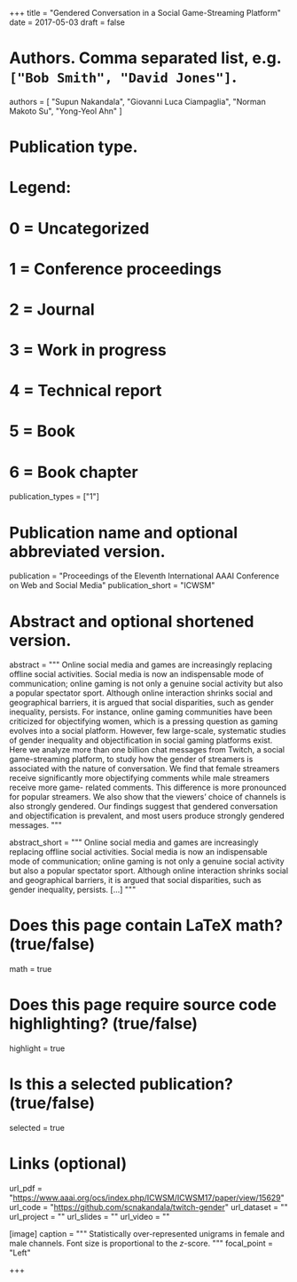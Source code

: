 +++
title = "Gendered Conversation in a Social Game-Streaming Platform"
date = 2017-05-03
draft = false

# Authors. Comma separated list, e.g. `["Bob Smith", "David Jones"]`.
authors = [
    "Supun Nakandala",
    "Giovanni Luca Ciampaglia",
    "Norman Makoto Su",
    "Yong-Yeol Ahn"
]

# Publication type.
# Legend:
# 0 = Uncategorized
# 1 = Conference proceedings
# 2 = Journal
# 3 = Work in progress
# 4 = Technical report
# 5 = Book
# 6 = Book chapter
publication_types = ["1"]

# Publication name and optional abbreviated version.
publication = "Proceedings of the Eleventh International AAAI Conference on Web and Social Media"
publication_short = "ICWSM"

# Abstract and optional shortened version.
abstract = """ Online social media and games are increasingly replacing
offline social activities. Social media is now an indispensable mode of
communication; online gaming is not only a genuine social activity but also
a popular spectator sport. Although online interaction shrinks social and
geographical barriers, it is argued that social disparities, such as gender
inequality, persists. For instance, online gaming communities have been
criticized for objectifying women, which is a pressing question as gaming
evolves into a social platform. However, few large-scale, systematic
studies of gender inequality and objectification in social gaming platforms
exist. Here we analyze more than one billion chat messages from Twitch, a
social game-streaming platform, to study how the gender of streamers is
associated with the nature of conversation. We find that female streamers
receive significantly more objectifying comments while male streamers
receive more game- related comments. This difference is more pronounced for
popular streamers. We also show that the viewers’ choice of channels is
also strongly gendered. Our findings suggest that gendered conversation and
objectification is prevalent, and most users produce strongly gendered
messages. """

abstract_short = """ Online social media and games are increasingly
replacing offline social activities. Social media is now an indispensable
mode of communication; online gaming is not only a genuine social activity
but also a popular spectator sport. Although online interaction shrinks
social and geographical barriers, it is argued that social disparities,
such as gender inequality, persists. [...] """

# Does this page contain LaTeX math? (true/false)
math = true

# Does this page require source code highlighting? (true/false)
highlight = true

# Is this a selected publication? (true/false)
selected = true

# Links (optional)
url_pdf = "https://www.aaai.org/ocs/index.php/ICWSM/ICWSM17/paper/view/15629"
url_code = "https://github.com/scnakandala/twitch-gender"
url_dataset = ""
url_project = ""
url_slides = ""
url_video = ""

[image]
caption = """ Statistically over-represented unigrams in female and male
channels. Font size is proportional to the $z$-score. """
focal_point = "Left"

+++

